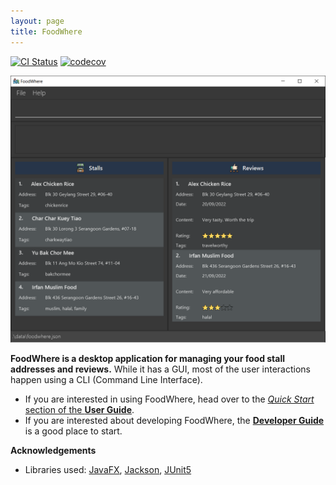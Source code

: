 ```yaml
---
layout: page
title: FoodWhere
---
```


[![CI Status](https://github.com/se-edu/addressbook-level3/workflows/Java%20CI/badge.svg)](https://github.com/se-edu/addressbook-level3/actions)
[![codecov](https://codecov.io/gh/se-edu/addressbook-level3/branch/master/graph/badge.svg)](https://codecov.io/gh/se-edu/addressbook-level3)

![Ui](images/Ui.png)

**FoodWhere is a desktop application for managing your food stall addresses and reviews.** While it has a GUI, most of the user interactions happen using a CLI (Command Line Interface).

* If you are interested in using FoodWhere, head over to the [_Quick Start_ section of the **User Guide**](UserGuide.html#quick-start).
* If you are interested about developing FoodWhere, the [**Developer Guide**](DeveloperGuide.html) is a good place to start.


**Acknowledgements**

* Libraries used: [JavaFX](https://openjfx.io/), [Jackson](https://github.com/FasterXML/jackson), [JUnit5](https://github.com/junit-team/junit5)
